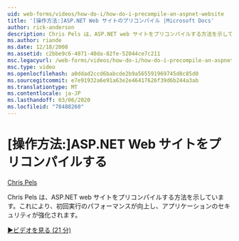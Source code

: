 ```yaml
---
uid: web-forms/videos/how-do-i/how-do-i-precompile-an-aspnet-website
title: '[操作方法:]ASP.NET Web サイトのプリコンパイル |Microsoft Docs'
author: rick-anderson
description: Chris Pels は、ASP.NET web サイトをプリコンパイルする方法を示しています。これにより、初回実行のパフォーマンスが向上し、アプリケーションのセキュリティが強化されます。
ms.author: riande
ms.date: 12/18/2008
ms.assetid: c2bbe9c6-4071-40da-82fe-52044ce7c211
msc.legacyurl: /web-forms/videos/how-do-i/how-do-i-precompile-an-aspnet-website
msc.type: video
ms.openlocfilehash: a0ddad2ccd6babcde2b9a565591969745d8c85d0
ms.sourcegitcommit: e7e91932a6e91a63e2e46417626f39d6b244a3ab
ms.translationtype: MT
ms.contentlocale: ja-JP
ms.lasthandoff: 03/06/2020
ms.locfileid: "78488260"
---
```

# <a name="how-do-i-precompile-an-aspnet-website"></a>[操作方法:]ASP.NET Web サイトをプリコンパイルする

[Chris Pels](https://twitter.com/chrispels)

Chris Pels は、ASP.NET web サイトをプリコンパイルする方法を示しています。これにより、初回実行のパフォーマンスが向上し、アプリケーションのセキュリティが強化されます。

[&#9654;ビデオを見る (21 分)](https://channel9.msdn.com/Blogs/ASP-NET-Site-Videos/how-do-i-precompile-an-aspnet-website)
